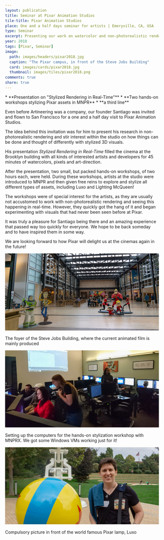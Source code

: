 ```yaml
---
layout: publication
title: Seminar at Pixar Animation Studios
tile-title: Pixar Animation Studios
place: One and a half days seminar for artists | Emeryville, CA, USA
type: Seminar
excerpt: Presenting our work on watercolor and non-photorealistic rendering and conducting two workshops on MNPR!
year: 2018
tags: [Pixar, Seminar]
image:
  path: images/headers/pixar2018.jpg
  caption: "The Pixar campus, in front of the Steve Jobs Building"
  card: images/cards/pixar2018.jpg
  thumbnail: images/tiles/pixar2018.png
comments: true
share: true
---
```


<!-- <img src="/images/MNPRX/comparison/no-AA.png" width="300px" class="aio-txt-wrap"/> -->

<div class="page-highlights" markdown="1">
* **Presentation on "Stylized Rendering in Real-Time"**
* **Two hands-on workshops stylizing Pixar assets in MNPR**
* **a third line**
</div>

<!--
<div class="page-highlights">
* Presentation on Stylized Rendering in Real-Time
* Two hands-on workshops stylizing Pixar assets in MNPR
</div>-->

<!-- <div class="aio-txt-box" markdown="1">
And here is the text that is wrapped. And here is the text that is wrapped. And here is the text that is wrapped. And here is the text that is wrapped. And here is the text that is wrapped. And here is the text that is wrapped. And here is the text that is wrapped.
</div> -->








Even before Artineering was a company, our founder Santiago was invited and flown to San Francisco for a one and a half day visit to Pixar Animation Studios.

The idea behind this invitation was for him to present his research in non-photorealistic rendering and stir interest within the studio on how things can be done and thought of differently with stylized 3D visuals.

His presentation _Stylized Rendering in Real-Time_ filled the cinema at the Brooklyn building with all kinds of interested artists and developers for 45 minutes of watercolors, pixels and art-direction.

After the presentation, two small, but packed hands-on workshops, of two hours each, were held. During these workshops, artists at the studio were introduced to MNPR and then given free reins to explore and stylize all different types of assets, including Luxo and Lighting McQueen!

The workshops were of special interest for the artists, as they are usually not accustomed to work with non-photorealistic rendering and seeing this happening in real-time. However, they quickly got the hang of it and began experimenting with visuals that had never been seen before at Pixar.

It was truly a pleasure for Santiago being there and an amazing experience that passed way too quickly for everyone. We hope to be back someday and to have inspired them in some way.

We are looking forward to how Pixar will delight us at the cinemas again in the future!





<div class="aio-slick">
  <div>
    <img src="/images/seminars/pixar1.jpg" />
    <p>The foyer of the Steve Jobs Building, where the current animated film is mainly produced</p>
    <!--<span>3D Model from Run Totti Run, by Shad Bradbury</span>-->
  </div>
  <div>
    <img src="/images/seminars/pixar2.jpg" />
    <p>Setting up the computers for the hands-on stylization workshop with MNPRX. We got some Windows VMs working just for it!</p>
  </div>
  <div>
    <img src="/images/seminars/pixar3.jpg" />
    <p>Compulsory picture in front of the world famous Pixar lamp, Luxo</p>
  </div>
</div>
